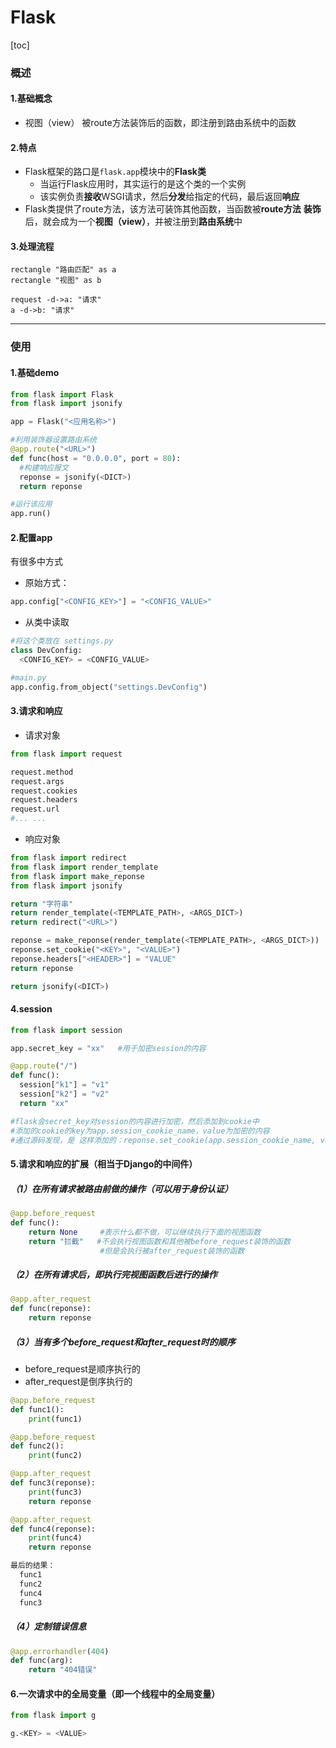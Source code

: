 # Flask
[toc]

### 概述

#### 1.基础概念
* 视图（view）
被route方法装饰后的函数，即注册到路由系统中的函数

#### 2.特点
* Flask框架的路口是`flask.app`模块中的**Flask类**
  * 当运行Flask应用时，其实运行的是这个类的一个实例
  * 该实例负责**接收**WSGI请求，然后**分发**给指定的代码，最后返回**响应**
* Flask类提供了route方法，该方法可装饰其他函数，当函数被**route方法** **装饰**后，就会成为一个**视图（view）**，并被注册到**路由系统**中

#### 3.处理流程
```plantuml
rectangle "路由匹配" as a
rectangle "视图" as b

request -d->a: "请求"
a -d->b: "请求"
```

***

### 使用
#### 1.基础demo
```python
from flask import Flask
from flask import jsonify

app = Flask("<应用名称>")

#利用装饰器设置路由系统
@app.route("<URL>")
def func(host = "0.0.0.0", port = 80):
  #构建响应报文
  reponse = jsonify(<DICT>)
  return reponse

#运行该应用
app.run()
```

#### 2.配置app
有很多中方式
* 原始方式：
```python
app.config["<CONFIG_KEY>"] = "<CONFIG_VALUE>"
```
* 从类中读取
```python
#将这个类放在 settings.py
class DevConfig:
  <CONFIG_KEY> = <CONFIG_VALUE>

#main.py
app.config.from_object("settings.DevConfig")
```

#### 3.请求和响应
* 请求对象
```python
from flask import request

request.method
request.args
request.cookies
request.headers
request.url
#... ...
```
* 响应对象
```python
from flask import redirect
from flask import render_template
from flask import make_reponse
from flask import jsonify

return "字符串"
return render_template(<TEMPLATE_PATH>, <ARGS_DICT>)
return redirect("<URL>")

reponse = make_reponse(render_template(<TEMPLATE_PATH>, <ARGS_DICT>))
reponse.set_cookie("<KEY>", "<VALUE>")
reponse.headers["<HEADER>"] = "VALUE"
return reponse

return jsonify(<DICT>)
```

#### 4.session

```python
from flask import session

app.secret_key = "xx"   #用于加密session的内容

@app.route("/")
def func():
  session["k1"] = "v1"
  session["k2"] = "v2"
  return "xx"

#flask会secret_key对session的内容进行加密，然后添加到cookie中
#添加的cookie的key为app.session_cookie_name，value为加密的内容
#通过源码发现，是 这样添加的：reponse.set_cookie(app.session_cookie_name, val)
```

#### 5.请求和响应的扩展（相当于Django的中间件）
##### （1）在所有请求被路由前做的操作（可以用于身份认证）
```python
@app.before_request
def func():
    return None     #表示什么都不做，可以继续执行下面的视图函数
    return "拦截"   #不会执行视图函数和其他被before_request装饰的函数
                    #但是会执行被after_request装饰的函数
```
##### （2）在所有请求后，即执行完视图函数后进行的操作
```python
@app.after_request
def func(reponse):
    return reponse
```

##### （3）当有多个before_request和after_request时的顺序
* before_request是顺序执行的
* after_request是倒序执行的
```python
@app.before_request
def func1():
    print(func1)

@app.before_request
def func2():
    print(func2)

@app.after_request
def func3(reponse):
    print(func3)
    return reponse

@app.after_request
def func4(reponse):
    print(func4)
    return reponse

最后的结果：
  func1
  func2
  func4
  func3
```

##### （4）定制错误信息
```python
@app.errorhandler(404)
def func(arg):
    return "404错误"
```

#### 6.一次请求中的全局变量（即一个线程中的全局变量）
```python
from flask import g

g.<KEY> = <VALUE> 
```
